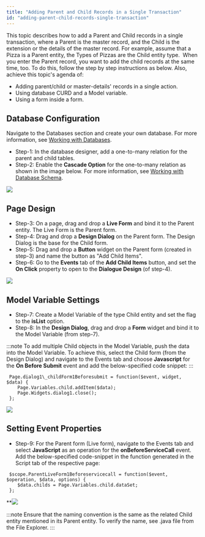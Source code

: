 ```yaml
---
title: "Adding Parent and Child Records in a Single Transaction"
id: "adding-parent-child-records-single-transaction"
---
```


This topic describes how to add a Parent and Child records in a single transaction, where a Parent is the master record, and the Child is the extension or the details of the master record. For example, assume that a Pizza is a Parent entity, the Types of Pizzas are the Child entity type.  When you enter the Parent record, you want to add the child records at the same time, too. To do this, follow the step by step instructions as below. Also, achieve this topic's agenda of:

- Adding parent/child or master-details' records in a single action.
- Using database CURD and a Model variable.
- Using a form inside a form.

## Database Configuration

Navigate to the Databases section and create your own database. For more information, see [Working with Databases](/learn/app-development/services/database-services/working-with-databases/).

- Step-1: In the database designer, add a one-to-many relation for the parent and child tables.
- Step-2: Enable the **Cascade Option** for the one-to-many relation as shown in the image below. For more information, see [Working with Database Schema](/learn/app-development/services/database-services/working-database-schema/).

[![](/learn/assets/cascade-options-1.png)](/learn/assets/cascade-options-1.png)

## Page Design

- Step-3: On a page, drag and drop a **Live Form** and bind it to the Parent entity. The Live Form is the Parent form.
- Step-4: Drag and drop a **Design Dialog** on the Parent form. The Design Dialog is the base for the Child form.
- Step-5: Drag and drop a **Button** widget on the Parent form (created in step-3) and name the button as "Add Child Items".
- Step-6: Go to the **Events** tab of the **Add Child Items** button, and set the **On Click** property to open to the **Dialogue Design** (of step-4).

[![](/learn/assets/EventsDialog-e1559301180845.png)](/learn/assets/EventsDialog.png)

## Model Variable Settings

- Step-7: Create a Model Variable of the type Child entity and set the flag to the **isList** option.
- Step-8: In the **Design Dialog**, drag and drop a **Form** widget and bind it to the Model Variable (from step-7).

:::note
To add multiple Child objects in the Model Variable, push the data into the Model Variable. To achieve this, select the Child form (from the Design Dialog) and navigate to the Events tab and choose **Javascript** for the **On Before Submit** event and add the below-specified code snippet:
:::
```
 Page.dialog1\_childForm1Beforesubmit = function($event, widget, $data) {
    Page.Variables.child.addItem($data);
    Page.Widgets.dialog1.close();
 };
```
[![](/learn/assets/On-Before-Submit.png)](/learn/assets/On-Before-Submit.png)

## Setting Event Properties

- Step-9: For the Parent form (Live form), navigate to the Events tab and select **JavaScript** as an operation for the **onBeforeServiceCall** event. Add the below-specified code-snippet in the function generated in the Script tab of the respective page:
```
 $scope.ParentLiveForm1Beforeservicecall = function($event, $operation, $data, options) {
    $data.childs = Page.Variables.child.dataSet;
 };
```
**[![](/learn/assets/On-Before-Service-Call.png)](/learn/assets/On-Before-Service-Call.png)

:::note
Ensure that the naming convention is the same as the related Child entity mentioned in its Parent entity. To verify the name, see .java file from the File Explorer.
:::

